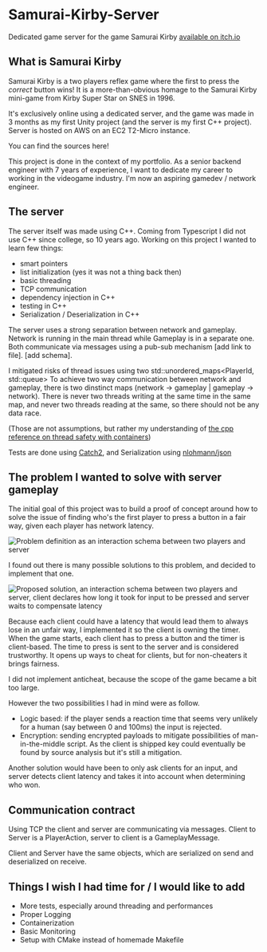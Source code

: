 # Samurai-Kirby-Server
Dedicated game server for the game Samurai Kirby [available on itch.io](https://laywelin.itch.io/samurai-kirby?password=Laywelin-42)


## What is Samurai Kirby

Samurai Kirby is a two players reflex game where the first to press the *correct* button wins!
It is a more-than-obvious homage to the Samurai Kirby mini-game from Kirby Super Star on SNES in 1996.

It's exclusively online using a dedicated server, and the game was made in 3 months as my first Unity project (and the server is my first C++ project). 
Server is hosted on AWS on an EC2 T2-Micro instance.

You can find the sources here!

This project is done in the context of my portfolio. As a senior backend engineer with 7 years of experience, 
I want to dedicate my career to working in the videogame industry. I'm now an aspiring gamedev / network engineer.


## The server

The server itself was made using C++. Coming from Typescript I did not use C++ since college, so 10 years ago.
Working on this project I wanted to learn few things: 
- smart pointers
- list initialization (yes it was not a thing back then)
- basic threading
- TCP communication
- dependency injection in C++
- testing in C++
- Serialization / Deserialization in C++

The server uses a strong separation between network and gameplay.
Network is running in the main thread while Gameplay is in a separate one. Both communicate via messages using a pub-sub mechanism [add link to file].
[add schema].


I mitigated risks of thread issues using two std::unordered_maps<PlayerId, std::queue<Message>>
To achieve two way communication between network and gameplay, there is two dinstinct maps (network -> gameplay | gameplay -> network).
There is never two threads writing at the same time in the same map, and never two threads reading at the same, so there should not be any data race.

(Those are not assumptions, but rather my understanding of [the cpp reference on thread safety with containers](https://en.cppreference.com/w/cpp/container#Thread_safety))


Tests are done using [Catch2](https://github.com/catchorg/Catch2), and Serialization using [nlohmann/json](https://github.com/nlohmann/json)


## The problem I wanted to solve with server gameplay

The initial goal of this project was to build a proof of concept around how to solve the issue of finding who's the first player to press a button in a fair way, given each player has network latency.


![Problem definition as an interaction schema between two players and server](https://samurai-kirby.s3.eu-west-3.amazonaws.com/Samurai-kirby-whimsical-problem-def.png)

I found out there is many possible solutions to this problem, and decided to implement that one.

![Proposed solution, an interaction schema between two players and server, client declares how long it took for input to be pressed and server waits to compensate latency](https://samurai-kirby.s3.eu-west-3.amazonaws.com/Samurai-kirby-whimsical-solution.png)


Because each client could have a latency that would lead them to always lose in an unfair way, I implemented it so the client is owning the timer. When the game starts, each client has to press a button and the timer is client-based. The time to press is sent to the server and is considered trustworthy. It opens up ways to cheat for clients, but for non-cheaters it brings fairness.

I did not implement anticheat, because the scope of the game became a bit too large.

However the two possibilities I had in mind were as follow.
- Logic based: if the player sends a reaction time that seems very unlikely for a human (say between 0 and 100ms) the input is rejected.
- Encryption: sending encrypted payloads to mitigate possibilities of man-in-the-middle script. As the client is shipped key could eventually be found by source analysis but it's still a mitigation.

Another solution would have been to only ask clients for an input, and server detects client latency and takes it into account when determining who won.


## Communication contract

Using TCP the client and server are communicating via messages.
Client to Server is a PlayerAction, server to client is a GameplayMessage.

Client and Server have the same objects, which are serialized on send and deserialized on receive.


## Things I wish I had time for / I would like to add

- More tests, especially around threading and performances
- Proper Logging
- Containerization
- Basic Monitoring
- Setup with CMake instead of homemade Makefile
